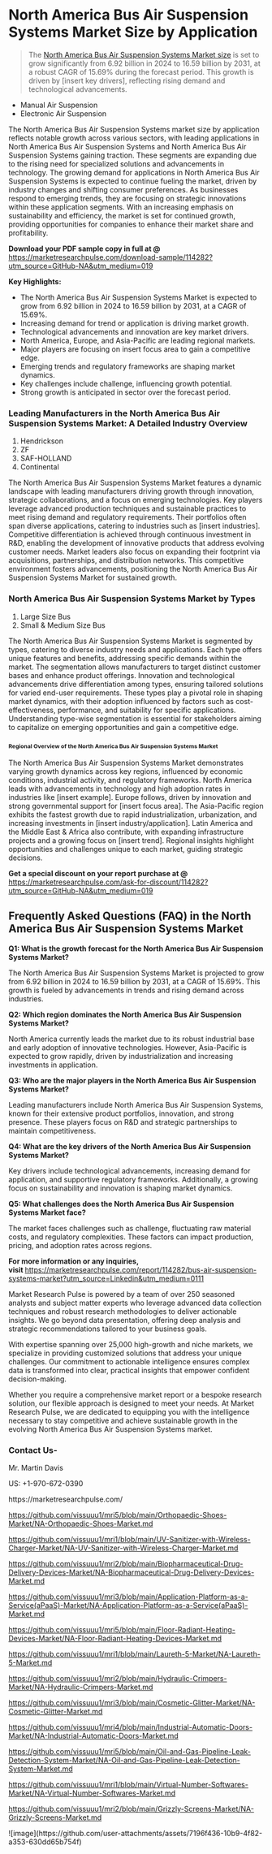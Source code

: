 <h1>North America Bus Air Suspension Systems Market&nbsp;Size by Application</h1><blockquote><p>The <a href="https://marketresearchpulse.com/download-sample/114282?utm_source=GitHub-NA&amp;utm_medium=019">North America Bus Air Suspension Systems Market size</a> is set to grow significantly from 6.92 billion in 2024 to 16.59 billion by 2031, at a robust CAGR of 15.69% during the forecast period. This growth is driven by [insert key drivers], reflecting rising demand and technological advancements.</p></blockquote><ul><li>Manual Air Suspension<li> Electronic Air Suspension</li></ul><p>The North America Bus Air Suspension Systems market size by application reflects notable growth across various sectors, with leading applications in North America Bus Air Suspension Systems and North America Bus Air Suspension Systems gaining traction. These segments are expanding due to the rising need for specialized solutions and advancements in technology. The growing demand for applications in North America Bus Air Suspension Systems is expected to continue fueling the market, driven by industry changes and shifting consumer preferences. As businesses respond to emerging trends, they are focusing on strategic innovations within these application segments. With an increasing emphasis on sustainability and efficiency, the market is set for continued growth, providing opportunities for companies to enhance their market share and profitability.</p><p><strong>Download your PDF sample copy in full at @ </strong><a href="https://marketresearchpulse.com/download-sample/114282?utm_source=GitHub-NA&amp;utm_medium=019">https://marketresearchpulse.com/download-sample/114282?utm_source=GitHub-NA&amp;utm_medium=019</a></p><p><strong>Key Highlights: </strong></p><ul><li>The North America Bus Air Suspension Systems Market is expected to grow from 6.92 billion in 2024 to 16.59 billion by 2031, at a CAGR of 15.69%.</li><li>Increasing demand for trend or application is driving market growth.</li><li>Technological advancements and innovation are key market drivers.</li><li>North America, Europe, and Asia-Pacific are leading regional markets.</li><li>Major players are focusing on insert focus area to gain a competitive edge.</li><li>Emerging trends and regulatory frameworks are shaping market dynamics.</li><li>Key challenges include challenge, influencing growth potential.</li><li>Strong growth is anticipated in sector over the forecast period.</li></ul><h3>Leading Manufacturers in the North America Bus Air Suspension Systems Market: A Detailed Industry Overview</h3><ol><li>Hendrickson</li><li>ZF</li><li>SAF-HOLLAND</li><li>Continental</li></ol><div class="flex max-w-full flex-col flex-grow"><div class="min-h-8 text-message flex w-full flex-col items-end gap-2 whitespace-normal break-words [.text-message+&amp;]:mt-5" dir="auto" data-message-author-role="assistant" data-message-id="fd8432e4-4910-450d-b182-61b7bfb0a01f" data-message-model-slug="gpt-4o"><div class="flex w-full flex-col gap-1 empty:hidden first:pt-[3px]"><div class="markdown prose w-full break-words dark:prose-invert light"><p>The North America Bus Air Suspension Systems Market features a dynamic landscape with leading manufacturers driving growth through innovation, strategic collaborations, and a focus on emerging technologies. Key players leverage advanced production techniques and sustainable practices to meet rising demand and regulatory requirements. Their portfolios often span diverse applications, catering to industries such as [insert industries]. Competitive differentiation is achieved through continuous investment in R&amp;D, enabling the development of innovative products that address evolving customer needs. Market leaders also focus on expanding their footprint via acquisitions, partnerships, and distribution networks. This competitive environment fosters advancements, positioning the North America Bus Air Suspension Systems Market for sustained growth.</p></div></div></div></div><h3>North America Bus Air Suspension Systems Market by Types</h3><ol><li>Large Size Bus<li> Small & Medium Size Bus</li></ol><div class="flex max-w-full flex-col flex-grow"><div class="min-h-8 text-message flex w-full flex-col items-end gap-2 whitespace-normal break-words [.text-message+&amp;]:mt-5" dir="auto" data-message-author-role="assistant" data-message-id="084470be-0bb7-4664-bddf-5156b4f41249" data-message-model-slug="gpt-4o-mini"><div class="flex w-full flex-col gap-1 empty:hidden first:pt-[3px]"><div class="markdown prose w-full break-words dark:prose-invert light"><p>The North America Bus Air Suspension Systems Market is segmented by types, catering to diverse industry needs and applications. Each type offers unique features and benefits, addressing specific demands within the market. The segmentation allows manufacturers to target distinct customer bases and enhance product offerings. Innovation and technological advancements drive differentiation among types, ensuring tailored solutions for varied end-user requirements. These types play a pivotal role in shaping market dynamics, with their adoption influenced by factors such as cost-effectiveness, performance, and suitability for specific applications. Understanding type-wise segmentation is essential for stakeholders aiming to capitalize on emerging opportunities and gain a competitive edge.</p></div></div></div></div><h3><span style="font-size: 11px;">Regional Overview of the North America Bus Air Suspension Systems Market</span></h3><div class="flex max-w-full flex-col flex-grow"><div class="min-h-8 text-message flex w-full flex-col items-end gap-2 whitespace-normal break-words [.text-message+&amp;]:mt-5" dir="auto" data-message-author-role="assistant" data-message-id="e9038762-ce64-4e30-91c9-9bd413514231" data-message-model-slug="gpt-4o-mini"><div class="flex w-full flex-col gap-1 empty:hidden first:pt-[3px]"><div class="markdown prose w-full break-words dark:prose-invert light"><p>The North America Bus Air Suspension Systems Market demonstrates varying growth dynamics across key regions, influenced by economic conditions, industrial activity, and regulatory frameworks. North America leads with advancements in technology and high adoption rates in industries like [insert example]. Europe follows, driven by innovation and strong governmental support for [insert focus area]. The Asia-Pacific region exhibits the fastest growth due to rapid industrialization, urbanization, and increasing investments in [insert industry/application]. Latin America and the Middle East &amp; Africa also contribute, with expanding infrastructure projects and a growing focus on [insert trend]. Regional insights highlight opportunities and challenges unique to each market, guiding strategic decisions.</p></div></div></div></div><p><strong>Get a special discount on your report purchase at @ </strong><a href="https://marketresearchpulse.com/ask-for-discount/114282?utm_source=GitHub-NA&amp;utm_medium=019">https://marketresearchpulse.com/ask-for-discount/114282?utm_source=GitHub-NA&amp;utm_medium=019</a></p><h2>Frequently Asked Questions (FAQ) in the North America Bus Air Suspension Systems Market</h2><p><strong>Q1: What is the growth forecast for the North America Bus Air Suspension Systems Market?</strong></p><p>The North America Bus Air Suspension Systems Market is projected to grow from 6.92 billion in 2024 to 16.59 billion by 2031, at a CAGR of 15.69%. This growth is fueled by advancements in trends and rising demand across industries.</p><p><strong>Q2: Which region dominates the North America Bus Air Suspension Systems Market?</strong></p><p>North America currently leads the market due to its robust industrial base and early adoption of innovative technologies. However, Asia-Pacific is expected to grow rapidly, driven by industrialization and increasing investments in application.</p><p><strong>Q3: Who are the major players in the North America Bus Air Suspension Systems Market?</strong></p><p>Leading manufacturers include North America Bus Air Suspension Systems, known for their extensive product portfolios, innovation, and strong presence. These players focus on R&amp;D and strategic partnerships to maintain competitiveness.</p><p><strong>Q4: What are the key drivers of the North America Bus Air Suspension Systems Market?</strong></p><p>Key drivers include technological advancements, increasing demand for application, and supportive regulatory frameworks. Additionally, a growing focus on sustainability and innovation is shaping market dynamics.</p><p><strong>Q5: What challenges does the North America Bus Air Suspension Systems Market face?</strong></p><p>The market faces challenges such as challenge, fluctuating raw material costs, and regulatory complexities. These factors can impact production, pricing, and adoption rates across regions.</p><p><strong>For more information or any inquiries, visit&nbsp;</strong><a href="https://marketresearchpulse.com/report/114282/bus-air-suspension-systems-market?utm_source=Linkedin&utm_medium=0111">https://marketresearchpulse.com/report/114282/bus-air-suspension-systems-market?utm_source=Linkedin&utm_medium=0111</a></p><p>Market Research Pulse is powered by a team of over 250 seasoned analysts and subject matter experts who leverage advanced data collection techniques and robust research methodologies to deliver actionable insights. We go beyond data presentation, offering deep analysis and strategic recommendations tailored to your business goals.</p><p>With expertise spanning over 25,000 high-growth and niche markets, we specialize in providing customized solutions that address your unique challenges. Our commitment to actionable intelligence ensures complex data is transformed into clear, practical insights that empower confident decision-making.</p><p>Whether you require a comprehensive market report or a bespoke research solution, our flexible approach is designed to meet your needs. At Market Research Pulse, we are dedicated to equipping you with the intelligence necessary to stay competitive and achieve sustainable growth in the evolving North America Bus Air Suspension Systems market.</p><h3><strong>Contact Us-</strong></h3><p>Mr. Martin Davis</p><p>US: +1-970-672-0390</p><p>https://marketresearchpulse.com/</p><p><a href="https://github.com/vissuuu1/mri5/blob/main/Orthopaedic-Shoes-Market/NA-Orthopaedic-Shoes-Market.md">https://github.com/vissuuu1/mri5/blob/main/Orthopaedic-Shoes-Market/NA-Orthopaedic-Shoes-Market.md</a></p><p><a href="https://github.com/vissuuu1/mri1/blob/main/UV-Sanitizer-with-Wireless-Charger-Market/NA-UV-Sanitizer-with-Wireless-Charger-Market.md">https://github.com/vissuuu1/mri1/blob/main/UV-Sanitizer-with-Wireless-Charger-Market/NA-UV-Sanitizer-with-Wireless-Charger-Market.md</a></p><p><a href="https://github.com/vissuuu1/mri2/blob/main/Biopharmaceutical-Drug-Delivery-Devices-Market/NA-Biopharmaceutical-Drug-Delivery-Devices-Market.md">https://github.com/vissuuu1/mri2/blob/main/Biopharmaceutical-Drug-Delivery-Devices-Market/NA-Biopharmaceutical-Drug-Delivery-Devices-Market.md</a></p><p><a href="https://github.com/vissuuu1/mri3/blob/main/Application-Platform-as-a-Service(aPaaS)-Market/NA-Application-Platform-as-a-Service(aPaaS)-Market.md">https://github.com/vissuuu1/mri3/blob/main/Application-Platform-as-a-Service(aPaaS)-Market/NA-Application-Platform-as-a-Service(aPaaS)-Market.md</a></p><p><a href="https://github.com/vissuuu1/mri5/blob/main/Floor-Radiant-Heating-Devices-Market/NA-Floor-Radiant-Heating-Devices-Market.md">https://github.com/vissuuu1/mri5/blob/main/Floor-Radiant-Heating-Devices-Market/NA-Floor-Radiant-Heating-Devices-Market.md</a></p><p><a href="https://github.com/vissuuu1/mri1/blob/main/Laureth-5-Market/NA-Laureth-5-Market.md">https://github.com/vissuuu1/mri1/blob/main/Laureth-5-Market/NA-Laureth-5-Market.md</a></p><p><a href="https://github.com/vissuuu1/mri2/blob/main/Hydraulic-Crimpers-Market/NA-Hydraulic-Crimpers-Market.md">https://github.com/vissuuu1/mri2/blob/main/Hydraulic-Crimpers-Market/NA-Hydraulic-Crimpers-Market.md</a></p><p><a href="https://github.com/vissuuu1/mri3/blob/main/Cosmetic-Glitter-Market/NA-Cosmetic-Glitter-Market.md">https://github.com/vissuuu1/mri3/blob/main/Cosmetic-Glitter-Market/NA-Cosmetic-Glitter-Market.md</a></p><p><a href="https://github.com/vissuuu1/mri4/blob/main/Industrial-Automatic-Doors-Market/NA-Industrial-Automatic-Doors-Market.md">https://github.com/vissuuu1/mri4/blob/main/Industrial-Automatic-Doors-Market/NA-Industrial-Automatic-Doors-Market.md</a></p><p><a href="https://github.com/vissuuu1/mri5/blob/main/Oil-and-Gas-Pipeline-Leak-Detection-System-Market/NA-Oil-and-Gas-Pipeline-Leak-Detection-System-Market.md">https://github.com/vissuuu1/mri5/blob/main/Oil-and-Gas-Pipeline-Leak-Detection-System-Market/NA-Oil-and-Gas-Pipeline-Leak-Detection-System-Market.md</a></p><p><a href="https://github.com/vissuuu1/mri1/blob/main/Virtual-Number-Softwares-Market/NA-Virtual-Number-Softwares-Market.md">https://github.com/vissuuu1/mri1/blob/main/Virtual-Number-Softwares-Market/NA-Virtual-Number-Softwares-Market.md</a></p><p><a href="https://github.com/vissuuu1/mri2/blob/main/Grizzly-Screens-Market/NA-Grizzly-Screens-Market.md">https://github.com/vissuuu1/mri2/blob/main/Grizzly-Screens-Market/NA-Grizzly-Screens-Market.md</a></p>
![image](https://github.com/user-attachments/assets/7196f436-10b9-4f82-a353-630dd65b754f)

